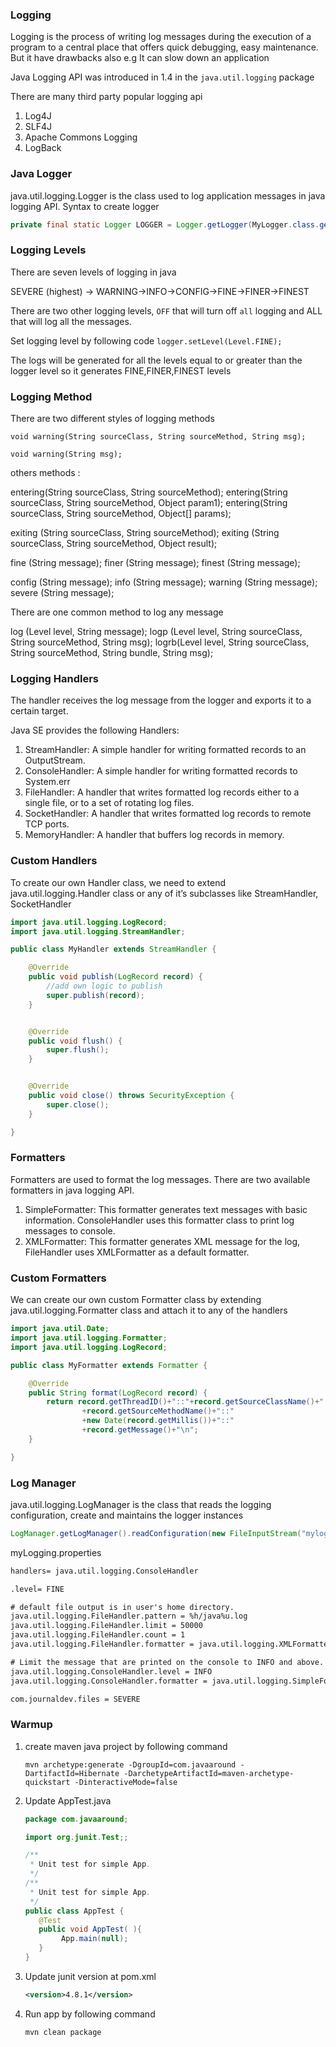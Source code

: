### Logging ###
Logging is the process of writing log messages during the execution of a program to a central place that offers quick debugging, easy maintenance.
But it have drawbacks also e.g It can slow down an application

Java Logging API was introduced in 1.4 in the `java.util.logging` package

There are many third party popular logging api

1. Log4J
2. SLF4J
3. Apache Commons Logging
4. LogBack 


### Java Logger ###
java.util.logging.Logger is the class used to log application messages in java logging API. Syntax to create logger

```java
private final static Logger LOGGER = Logger.getLogger(MyLogger.class.getName());
```

### Logging Levels ###
There are seven levels of logging in java

SEVERE (highest) -> WARNING->INFO->CONFIG->FINE->FINER->FINEST

There are two other logging levels, `OFF` that will turn off `all` logging and ALL that will log all the messages.

Set logging level by following code
`logger.setLevel(Level.FINE);` 

The logs will be generated for all the levels equal to or greater than the logger level so it generates FINE,FINER,FINEST levels

### Logging Method ###

There are two different styles of logging methods

`void warning(String sourceClass, String sourceMethod, String msg);`

`void warning(String msg);`

others methods : 

entering(String sourceClass, String sourceMethod);
entering(String sourceClass, String sourceMethod, Object param1);
entering(String sourceClass, String sourceMethod, Object[] params);

exiting (String sourceClass, String sourceMethod);
exiting (String sourceClass, String sourceMethod, Object result);

fine    (String message);
finer   (String message);
finest  (String message);

config  (String message);
info    (String message);
warning (String message);
severe  (String message);

There are one common method to log any message

log  (Level level, String message);
logp (Level level, String sourceClass, String sourceMethod, String msg);
logrb(Level level, String sourceClass, String sourceMethod,
    String bundle, String msg);
    
### Logging Handlers ###

The handler receives the log message from the logger and exports it to a certain target.

Java SE provides the following Handlers:

1. StreamHandler: A simple handler for writing formatted records to an OutputStream.
2. ConsoleHandler: A simple handler for writing formatted records to System.err
3. FileHandler: A handler that writes formatted log records either to a single file, or to a set of rotating log files.
4. SocketHandler: A handler that writes formatted log records to remote TCP ports.
5. MemoryHandler: A handler that buffers log records in memory.

### Custom Handlers ###
To create our own Handler class, we need to extend java.util.logging.Handler class or any of it’s subclasses like StreamHandler, SocketHandler 

```java
import java.util.logging.LogRecord;
import java.util.logging.StreamHandler;

public class MyHandler extends StreamHandler {

    @Override
    public void publish(LogRecord record) {
        //add own logic to publish
        super.publish(record);
    }


    @Override
    public void flush() {
        super.flush();
    }


    @Override
    public void close() throws SecurityException {
        super.close();
    }

}
```

### Formatters ###
Formatters are used to format the log messages. There are two available formatters in java logging API.

1. SimpleFormatter: This formatter generates text messages with basic information. ConsoleHandler uses this formatter class to print log messages to console.
2. XMLFormatter: This formatter generates XML message for the log, FileHandler uses XMLFormatter as a default formatter.

### Custom Formatters ###

We can create our own custom Formatter class by extending java.util.logging.Formatter class and attach it to any of the handlers

```java
import java.util.Date;
import java.util.logging.Formatter;
import java.util.logging.LogRecord;

public class MyFormatter extends Formatter {

    @Override
    public String format(LogRecord record) {
        return record.getThreadID()+"::"+record.getSourceClassName()+"::"
                +record.getSourceMethodName()+"::"
                +new Date(record.getMillis())+"::"
                +record.getMessage()+"\n";
    }

}
```
### Log Manager ###

java.util.logging.LogManager is the class that reads the logging configuration, create and maintains the logger instances

```java
LogManager.getLogManager().readConfiguration(new FileInputStream("mylogging.properties"));
```
myLogging.properties

```txt
handlers= java.util.logging.ConsoleHandler

.level= FINE

# default file output is in user's home directory.
java.util.logging.FileHandler.pattern = %h/java%u.log
java.util.logging.FileHandler.limit = 50000
java.util.logging.FileHandler.count = 1
java.util.logging.FileHandler.formatter = java.util.logging.XMLFormatter

# Limit the message that are printed on the console to INFO and above.
java.util.logging.ConsoleHandler.level = INFO
java.util.logging.ConsoleHandler.formatter = java.util.logging.SimpleFormatter

com.journaldev.files = SEVERE
```

### Warmup ###

1. create maven java project by following command

	`mvn archetype:generate -DgroupId=com.javaaround -DartifactId=Hibernate -DarchetypeArtifactId=maven-archetype-quickstart -DinteractiveMode=false`

2. Update AppTest.java
	```java
	package com.javaaround;

	import org.junit.Test;;

	/**
	 * Unit test for simple App.
	 */
	/**
	 * Unit test for simple App.
	 */
	public class AppTest {
	   @Test
	   public void AppTest( ){
	        App.main(null);
	   }
	}
	```

3. Update junit version at pom.xml

	```xml
	<version>4.8.1</version>
	```

4. Run app by following command

	`mvn clean package`